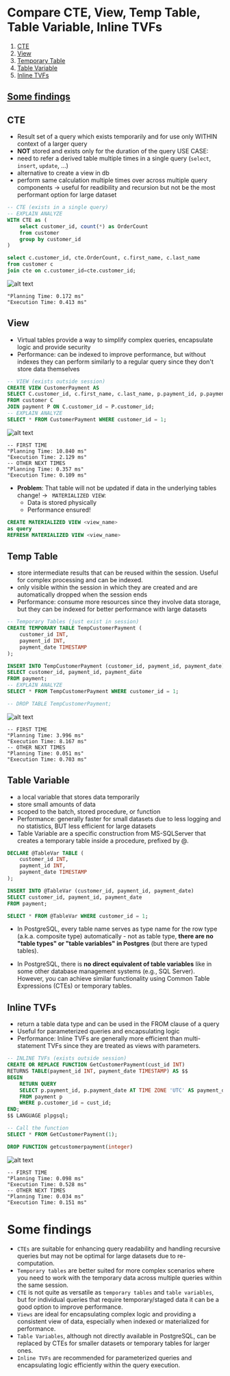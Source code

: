 # Compare CTE, View, Temp Table, Table Variable, Inline TVFs
1. [CTE](#cte)
2. [View](#view)
3. [Temporary Table](#temp-table)
4. [Table Variable](#table-variable)
5. [Inline TVFs](#inline-tvfs)

[Some findings](#conclusion)
---
## CTE
- Result set of a query which exists temporarily and for use only WITHIN context of a larger query
- **NOT** stored and exists only for the duration of the query
USE CASE:
- need to refer a derived table multiple times in a single query (`select`, `insert`, `update`, ...)
- alternative to create a view in db
- perform same calculation multiple times over across multiple query components
-> useful for readibility and recursion but not be the most performant option for large dataset
```sql
-- CTE (exists in a single query)
-- EXPLAIN ANALYZE
WITH CTE as (
	select customer_id, count(*) as OrderCount 
	from customer
	group by customer_id
)

select c.customer_id, cte.OrderCount, c.first_name, c.last_name
from customer c
join cte on c.customer_id=cte.customer_id;
```
![alt text](<explain_plan_CTE.svg>)
```
"Planning Time: 0.172 ms"
"Execution Time: 0.413 ms"
```
## View
- Virtual tables provide a way to simplify complex queries, encapsulate logic and provide security
- Performance: can be indexed to improve performance, but without indexes they can perform similarly to a regular query since they don't store data themselves
```sql
-- VIEW (exists outside session)
CREATE VIEW CustomerPayment AS
SELECT C.customer_id, c.first_name, c.last_name, p.payment_id, p.payment_date
FROM customer C
JOIN payment P ON C.customer_id = P.customer_id;
-- EXPLAIN ANALYZE
SELECT * FROM CustomerPayment WHERE customer_id = 1;
```
![alt text](explain_plan_VIEW.png)
```
-- FIRST TIME
"Planning Time: 10.840 ms"
"Execution Time: 2.129 ms"
-- OTHER NEXT TIMES
"Planning Time: 0.357 ms"
"Execution Time: 0.109 ms"
```
- **Problem**: That table will not be updated if data in the underlying tables change!
-> ` MATERIALIZED VIEW`: 
    - Data is stored physically
    - Performance ensured!
```sql
CREATE MATERIALIZED VIEW <view_name>
as query
REFRESH MATERIALIZED VIEW <view_name>
```
## Temp Table
- store intermediate results that can be reused within the session. Useful for complex processing and can be indexed.
- only visible within the session in which they are created and are automatically dropped when the session ends
- Performance: consume more resources since they involve data storage, but they can be indexed for better performance with large datasets
```sql
-- Temporary Tables (just exist in session)
CREATE TEMPORARY TABLE TempCustomerPayment (
    customer_id INT,
    payment_id INT,
    payment_date TIMESTAMP
);

INSERT INTO TempCustomerPayment (customer_id, payment_id, payment_date)
SELECT customer_id, payment_id, payment_date
FROM payment;
-- EXPLAIN ANALYZE
SELECT * FROM TempCustomerPayment WHERE customer_id = 1;

-- DROP TABLE TempCustomerPayment;
```
![alt text](explain_plan_TempTable.svg)
```
-- FIRST TIME
"Planning Time: 3.996 ms"
"Execution Time: 8.167 ms"
-- OTHER NEXT TIMES
"Planning Time: 0.051 ms"
"Execution Time: 0.703 ms"
```
## Table Variable 
- a local variable that stores data temporarily
- store small amounts of data
- scoped to the batch, stored procedure, or function
- Performance: generally faster for small datasets due to less logging and no statistics, BUT less efficient for large datasets
- Table Variable are a specific construction from MS-SQLServer that creates a temporary table inside a procedure, prefixed by @.
```sql
DECLARE @TableVar TABLE (
    customer_id INT,
    payment_id INT,
    payment_date TIMESTAMP
);

INSERT INTO @TableVar (customer_id, payment_id, payment_date)
SELECT customer_id, payment_id, payment_date
FROM payment;

SELECT * FROM @TableVar WHERE customer_id = 1;
```
- In PostgreSQL, every table name serves as type name for the row type (a.k.a. composite type) automatically - not as table type, **there are no "table types" or "table variables" in Postgres** (but there are typed tables).


- In PostgreSQL, there is **no direct equivalent of table variables** like in some other database management systems (e.g., SQL Server). However, you can achieve similar functionality using Common Table Expressions (CTEs) or temporary tables.
## Inline TVFs
- return a table data type and can be used in the FROM clause of a query
- Useful for parameterized queries and encapsulating logic
- Performance: Inline TVFs are generally more efficient than multi-statement TVFs since they are treated as views with parameters.
```sql
-- INLINE TVFs (exists outside session)
CREATE OR REPLACE FUNCTION GetCustomerPayment(cust_id INT)
RETURNS TABLE(payment_id INT, payment_date TIMESTAMP) AS $$
BEGIN
    RETURN QUERY
    SELECT p.payment_id, p.payment_date AT TIME ZONE 'UTC' AS payment_date
    FROM payment p
    WHERE p.customer_id = cust_id;
END;
$$ LANGUAGE plpgsql;

-- Call the function
SELECT * FROM GetCustomerPayment(1);

DROP FUNCTION getcustomerpayment(integer)
```
![alt text](explain_plan_InlineTVFs.svg)
```
-- FIRST TIME
"Planning Time: 0.098 ms"
"Execution Time: 0.528 ms"
-- OTHER NEXT TIMES
"Planning Time: 0.034 ms"
"Execution Time: 0.151 ms"
```

# Some findings
- `CTEs` are suitable for enhancing query readability and handling recursive queries but may not be optimal for large datasets due to re-computation.
- `Temporary tables` are better suited for more complex scenarios where you need to work with the temporary data across multiple queries within the same session.
- `CTE` is not quite as versatile as `temporary tables` and `table variables`, but for individual queries that require temporary/staged data it can be a good option to improve performance. 
- `Views` are ideal for encapsulating complex logic and providing a consistent view of data, especially when indexed or materialized for performance.
- `Table Variables`, although not directly available in PostgreSQL, can be replaced by CTEs for smaller datasets or temporary tables for larger ones.
- `Inline TVFs` are recommended for parameterized queries and encapsulating logic efficiently within the query execution.
